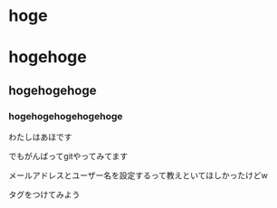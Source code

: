 # hoge
# hogehoge
## hogehogehoge
### hogehogehogehogehoge

わたしはあほです

でもがんばってgitやってみてます

メールアドレスとユーザー名を設定するって教えといてほしかったけどw

タグをつけてみよう
